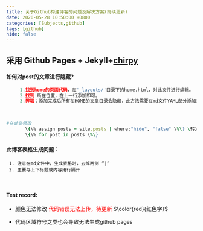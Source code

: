 ```yaml
---
title: 关于Github构建博客的问题及解决方案(持续更新)
date: 2020-05-28 10:50:00 +0800
categories: [Subjects,github]
tags: [github]
hide: false
---
```


##  采用 Github Pages + Jekyll+[chirpy](https://chirpy.cotes.info/posts/write-a-new-post/)


#### 如何对post的文章进行隐藏?
```Python
     1.找到home的页面代码，在'_layouts/'目录下的home.html，对此文件进行编辑。
     2.找到 所在位置，在上一行添加即可。
     3.弊端：添加完成后所有在HOME的文章目录会隐藏，此方法需要在md文件YAML部分添加或，来自定义显示或不显示。
```

<br>


```Ruby
#在此处修改
       \{\% assign posts = site.posts | where:"hide", "false" \%\} \转义
       \{\% for post in posts \%\}

```

#### 此博客表格生成问题：
     1. 注意在md文件中，生成表格时，去掉两侧 “|”
     2. 主要与上下标题或内容用行隔开

<br>



#### Test record:
- 颜色无法修改
<font color=red> 代码错误无法上传，待更新  </font>
$\color{red}{红色字}$



- 代码区域符号之类也会导致无法生成github pages